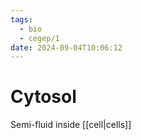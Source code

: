 ```yaml
---
tags:
  - bio
  - cegep/1
date: 2024-09-04T10:06:12
---
```


# Cytosol

Semi-fluid inside [[cell|cells]]
